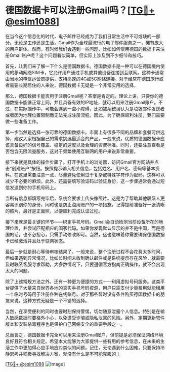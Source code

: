 # 德国数据卡可以注册Gmail吗？[[TG💪+ @esim1088](https://t.me/s/esim1088)]

在当今这个信息化的时代，电子邮件已经成为了我们日常生活中不可或缺的一部分。无论是工作还是生活，Gmail作为全球最流行的电子邮件服务之一，拥有庞大的用户群体。然而，有时候我们会遇到一些问题，比如如何使用德国的数据卡来注册Gmail账户呢？这个问题看似简单，但实际上涉及到不少细节和技巧。

首先，让我们来了解一下什么是德国数据卡。德国数据卡是一种可以在德国境内使用的移动网络SIM卡，它允许用户通过手机或其他设备连接到互联网。这种卡通常由当地的电信运营商提供，支持高速的4G或5G网络连接。对于经常在德国旅行或者需要长期居住的人来说，德国数据卡无疑是一个非常实用的选择。

那么，德国数据卡能否用于注册Gmail呢？答案是肯定的。理论上讲，只要你的德国数据卡能够正常上网，并且具备有效的IP地址，就可以用来注册Gmail账户。不过，在实际操作中，可能会遇到一些小障碍，比如被系统误认为是垃圾邮件发送者或者因为地理位置限制而无法完成注册流程。因此，为了确保顺利注册，我们需要做一些准备工作。

第一步当然是选择一张可靠的德国数据卡。市面上有很多不同的品牌和套餐可供选择，建议大家根据自己的需求挑选最适合的产品。一般来说，优质的德国数据卡应该具备良好的信号覆盖、稳定的速度以及合理的资费标准。同时，还要注意查看是否包含无限流量服务，这对于频繁使用互联网的用户来说非常重要。

接下来就是具体的操作步骤了。打开手机上的浏览器，访问Gmail官方网站并点击“创建账户”按钮。按照提示输入相关信息，包括姓名、用户名、密码等基本资料。在这里需要注意一点，尽量避免使用过于复杂或特殊字符作为密码，这样可以减少不必要的麻烦。此外，还需要填写验证码以验证身份，这一步骤通常会通过短信发送到你的手机号码上。

当所有信息都填写完毕后，系统会要求上传头像照片。这是为了帮助其他联系人更容易识别你的身份，同时也是防止滥用账户的一项措施。记得提前准备好一张清晰的照片，最好是正面照，以便顺利完成认证过程。

接下来就是最关键的环节——绑定手机号码。Gmail会自动检测当前设备所在的地理位置，并尝试匹配相应的国家代码。如果你发现默认显示的并不是中国，而是德国的话，也不必担心，只需手动修改即可。当然，这也意味着你需要确保德国数据卡已经激活并且处于联网状态。

最后一步就是耐心等待审核结果了。一般来说，整个注册过程不会花费太多时间，但如果遇到异常情况，比如长时间未收到确认邮件或是系统提示存在风险，就需要及时联系客服寻求帮助。大多数情况下，只要遵循官方指南正确操作，就不会出现太大的问题。

除了上述常规方法之外，还有一种更为便捷的方式——利用虚拟号码服务。这类平台提供了大量来自世界各地的真实手机号码资源，用户只需支付少量费用就能租用一个临时号码用于注册各种在线账号。对于那些暂时没有条件购买德国数据卡的朋友来说，这种方式无疑是一个不错的选择。

当然，在享受便利的同时也要时刻保持警惕，切勿随意泄露个人信息。特别是在输入敏感数据时要格外小心，以免遭受诈骗或隐私泄露的风险。另外，定期更新软件版本和安装杀毒程序也是保护自己网络安全的重要手段之一。

总而言之，德国数据卡完全可以用来注册Gmail账户，但前提是必须保证网络环境良好且符合相关规定。希望本文能够为大家提供一些有用的参考信息，在未来的生活工作中更加得心应手地应对类似的问题。记住，无论遇到什么困难，只要保持冷静思考并积极寻找解决方案，就没有什么是不可能克服的！

[[TG💪+ @esim1088](https://t.me/s/esim1088) ![Image](https://i.postimg.cc/4NQfJmqS/Snipaste-2025-05-13-00-14-12.png)]